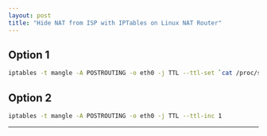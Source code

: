 ```yaml
---
layout: post
title: "Hide NAT from ISP with IPTables on Linux NAT Router"
---
```


## Option 1
```bash
iptables -t mangle -A POSTROUTING -o eth0 -j TTL --ttl-set `cat /proc/sys/net/ipv4/ip_default_ttl`
```

## Option 2
```bash
iptables -t mangle -A POSTROUTING -o eth0 -j TTL --ttl-inc 1
```

---
